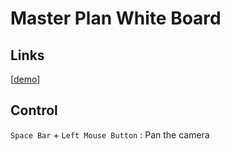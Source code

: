 # Master Plan White Board
## Links
[[demo](https://rawcdn.githack.com/b199er/MasterPlanWhiteBoard/dacafb50cc90a56d1eb3527e8088c10b1b311db1/index.html)]

## Control
```Space Bar``` + ```Left Mouse Button``` : Pan the camera

 
